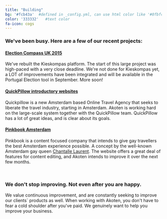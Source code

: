 ```yaml
---
title: "Building"
bg: '#fcb43a'  #defined in _config.yml, can use html color like '#0fbfcf'
color: '333332'   #text color
fa-icon: cogs
---
```


### We've been busy. Here are a few of our recent projects:

#### [Election Compass UK 2015](https://uk.electioncompass.org)
We've rebuilt the Kieskompas platform. The start of this large project was high-paced with a very close deadline. 
We're not done for Kieskompas yet, a LOT of improvements have been integrated and will be available in the Portugal Election tool in September. More soon!

#### [QuickPillow introductory websites](https://quickpillow.com)

Quickpillow is a new Amsterdam based Online Travel Agency that seeks to liberate the travel industry, starting in Amsterdam.
Akoten is working hard on the large-scale system together with the QuickPillow team. QuickPillow has a lot of great ideas, and is clear about its goals.

#### [Pinkbook Amsterdam](https://pinkbookamsterdam.com)
Pinkbook is a content focused company that intends to give gay travellers the best Amsterdam experience possible.
A concept by the well-known Amsterdam gay queen [Chantalle Laurent](http://www.chantallelaurent.com/).
The website offers a great deal of features for content editing, and Akoten intends to improve it over the next few months.

<br>

### We don't stop improving. Not even after you are happy.

We value continuous improvement, and are constantly seeking to improve our clients` products as well. 
When working with Akoten, you don't have to fear a cold shoulder after you've paid. We genuinely want to help you improve your business.
